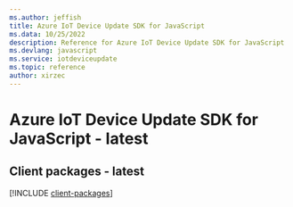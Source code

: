 ```yaml
---
ms.author: jeffish
title: Azure IoT Device Update SDK for JavaScript
ms.data: 10/25/2022
description: Reference for Azure IoT Device Update SDK for JavaScript
ms.devlang: javascript
ms.service: iotdeviceupdate
ms.topic: reference
author: xirzec
---
```

# Azure IoT Device Update SDK for JavaScript - latest

## Client packages - latest
[!INCLUDE [client-packages](iot-device-update-client-index.md)]